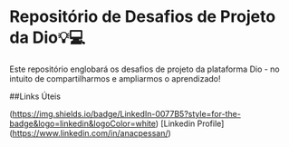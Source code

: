 # Repositório de Desafios de Projeto da Dio💡💻
Este repositório englobará os desafios de projeto da plataforma Dio - no intuito de compartilharmos e ampliarmos o aprendizado! 

##Links Úteis

(https://img.shields.io/badge/LinkedIn-0077B5?style=for-the-badge&logo=linkedin&logoColor=white)
[Linkedin Profile]
(https://www.linkedin.com/in/anacpessan/)
